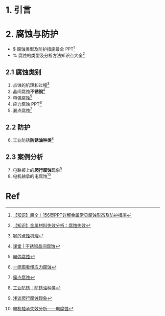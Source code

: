 # 1. 引言 

# 2. 腐蚀与防护 
- $ 腐蚀类型及防护措施最全 PPT[^1]
- % 腐蚀的类型及分析方法知识点大全[^2]
## 2.1 腐蚀类别 
1. 点蚀的机理和过程[^3]
2. 晶间腐蚀**不锈钢**[^9]
3. 电偶腐蚀[^4]
4. 应力腐蚀 PPT[^5]
5. 漏点腐蚀[^10]

## 2.2 防护
6. 工业防锈**防锈油种类**[^6]
## 2.3 案例分析 
7. 电路板上的**爬行腐蚀**现象[^7]
8. 电机轴承的电腐蚀[^8]
##
# Ref 
[^1]: [【知识】超全！156页PPT详解金属常见腐蚀形态及防护措施](https://mp.weixin.qq.com/s/J5t3Ow5Kzi4UNAuC8p9_6A)
[^2]: [【知识】金属材料失效分析：腐蚀失效](https://mp.weixin.qq.com/s/KDe_Vg0Uu7PbklS5C88h3Q)
[^3]: [钢的点蚀机理](https://mp.weixin.qq.com/s/IQbcKrbpg39DchXF6z4m_Q)
[^4]: [电偶腐蚀](https://mp.weixin.qq.com/s/7cw1_541fKg_gUoI8VnImw)
[^5]: [一组图看懂应力腐蚀](https://mp.weixin.qq.com/s/Or7xNiu9FaU2v9SCiRqvHQ)
[^6]: [工业防锈｜防锈油种类](https://mp.weixin.qq.com/s/oJHJoYk_7KtS80tkB3Wlhg)
[^7]: [浅谈爬行腐蚀现象](https://mp.weixin.qq.com/s/Xel6A_jRj9Msjd_Ppka7Ug)


[^8]: [电机轴承失效分析——电腐蚀](https://mp.weixin.qq.com/s/u80qC1odOdM5OYgET_s4Lg)

[^9]: [课堂 | 不锈钢晶间腐蚀](https://mp.weixin.qq.com/s/MvA3lQJA6Rfwf958OL-mDQ)

[^10]: [露点腐蚀](https://mp.weixin.qq.com/s/uKqJuqI-87g0xyQd_o060w)
